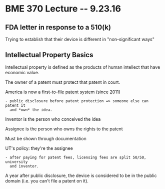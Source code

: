 # BME 370 Lecture -- 9.23.16

## FDA letter in response to a 510(k)

Trying to establish that their device is different in "non-significant ways"

## Intellectual Property Basics

Intellectual property is defined as the products of human intellect that have
economic value.

The owner of a patent must protect that patent in court.

America is now a first-to-file patent system (since 2011)

    - public disclosure before patent protection => someone else can patent it
      and *own* the idea.

Inventor is the person who conceived the idea

Assignee is the person who owns the rights to the patent

Must be shown through documentation

UT's policy: they're the assignee

    - after paying for patent fees, licensing fees are split 50/50, university
      and inventor.

A year after public disclosure, the device is considered to be in the public
domain (i.e. you can't file a patent on it).
